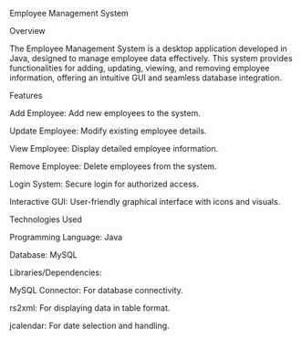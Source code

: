 Employee Management System

Overview

The Employee Management System is a desktop application developed in Java, designed to manage employee data effectively. This system provides functionalities for adding, updating, viewing, and removing employee information, offering an intuitive GUI and seamless database integration.

Features

Add Employee: Add new employees to the system.

Update Employee: Modify existing employee details.

View Employee: Display detailed employee information.

Remove Employee: Delete employees from the system.

Login System: Secure login for authorized access.

Interactive GUI: User-friendly graphical interface with icons and visuals.

Technologies Used

Programming Language: Java

Database: MySQL

Libraries/Dependencies:

MySQL Connector: For database connectivity.

rs2xml: For displaying data in table format.

jcalendar: For date selection and handling.
